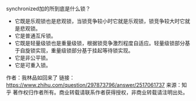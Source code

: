 synchronized加的所到底是什么锁？

- 它既是乐观锁也是悲观锁，当锁竞争较小时它就是乐观锁，锁竞争较大时它就是悲观锁。 
- 它是普通互斥锁。
- 它既是轻量级锁也是重量级锁，根据锁竞争激烈程度自适应。轻量级锁部分基于自旋锁实现，重量级锁部分基于挂起等待锁实现。
- 它是非公平锁。
- 它是可重入锁。

作者：我林品如回来了
链接：https://www.zhihu.com/question/297873796/answer/2517061737
来源：知乎
著作权归作者所有。商业转载请联系作者获得授权，非商业转载请注明出处。